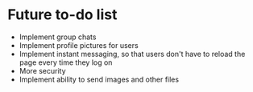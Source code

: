 # Future to-do list

* Implement group chats
* Implement profile pictures for users
* Implement instant messaging, so that users don't have to reload the page
  every time they log on
* More security
* Implement ability to send images and other files
